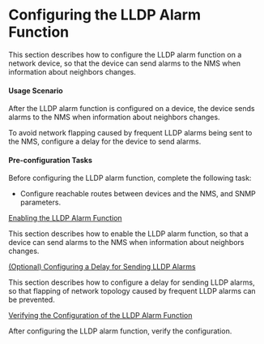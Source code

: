 Configuring the LLDP Alarm Function
===================================

This section describes how to configure the LLDP alarm function on a network device, so that the device can send alarms to the NMS when information about neighbors changes.

#### Usage Scenario

After the LLDP alarm function is configured on a device, the device sends alarms to the NMS when information about neighbors changes.

To avoid network flapping caused by frequent LLDP alarms being sent to the NMS, configure a delay for the device to send alarms.


#### Pre-configuration Tasks

Before configuring the LLDP alarm function, complete the following task:

* Configure reachable routes between devices and the NMS, and SNMP parameters.


[Enabling the LLDP Alarm Function](../../../../software/nev8r10_vrpv8r16/user/vrp/dc_vrp_lldp_cfg_0013.html)

This section describes how to enable the LLDP alarm function, so that a device can send alarms to the NMS when information about neighbors changes.

[(Optional) Configuring a Delay for Sending LLDP Alarms](../../../../software/nev8r10_vrpv8r16/user/vrp/dc_vrp_lldp_cfg_0014.html)

This section describes how to configure a delay for sending LLDP alarms, so that flapping of network topology caused by frequent LLDP alarms can be prevented.

[Verifying the Configuration of the LLDP Alarm Function](../../../../software/nev8r10_vrpv8r16/user/vrp/dc_vrp_lldp_cfg_0015.html)

After configuring the LLDP alarm function, verify the configuration.